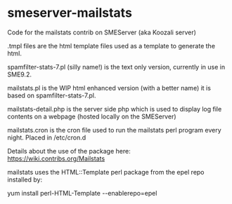 # smeserver-mailstats
Code for the mailstats contrib on SMEServer (aka Koozali server)

.tmpl files are the html template files used as a template to generate the html.

spamfilter-stats-7.pl (silly name!) is the text only version, currently in use in SME9.2.

mailstats.pl is the WIP html enhanced version (with a better name) it is based on spamfilter-stats-7.pl.

mailstats-detail.php is the server side php which is used to display log file contents on a webpage (hosted locally on the SMEServer)

mailstats.cron is the cron file used to run the mailstats perl program every night. Placed in /etc/cron.d

Details about the use of the package here:
https://wiki.contribs.org/Mailstats

mailstats uses the HTML::Template perl package from the epel repo installed by:

yum install perl-HTML-Template --enablerepo=epel
